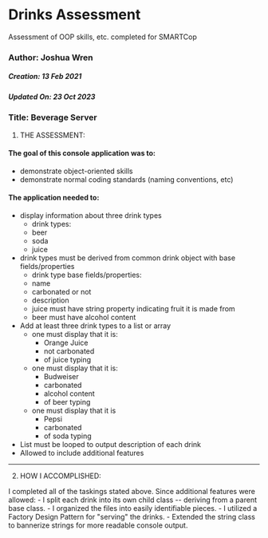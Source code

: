 # Drinks Assessment

Assessment of OOP skills, etc. completed for SMARTCop

### Author: Joshua Wren

##### Creation: 13 Feb 2021
##### Updated On: 23 Oct 2023

### Title: Beverage Server

1. THE ASSESSMENT:

#### The goal of this console application was to:

-   demonstrate object-oriented skills
-   demonstrate normal coding standards (naming conventions, etc)

#### The application needed to:

-   display information about three drink types
    -   drink types:
    -   beer
    -   soda
    -   juice
-   drink types must be derived from common drink object with base fields/properties
    -   drink type base fields/properties:
    -   name
    -   carbonated or not
    -   description
    -   juice must have string property indicating fruit it is made from
    -   beer must have alcohol content
-   Add at least three drink types to a list or array
    -   one must display that it is:
        -   Orange Juice
        -   not carbonated
        -   of juice typing
    -   one must display that it is:
        -   Budweiser
        -   carbonated
        -   alcohol content
        -   of beer typing
    -   one must display that it is
        -   Pepsi
        -   carbonated
        -   of soda typing
-   List must be looped to output description of each drink
-   Allowed to include additional features

---

2. HOW I ACCOMPLISHED:

I completed all of the taskings stated above.
Since additional features were allowed:
    - I split each drink into its own child class -- deriving from a parent base class.
    - I organized the files into easily identifiable pieces.
    - I utilized a Factory Design Pattern for "serving" the drinks.
    - Extended the string class to bannerize strings for more readable console output.
